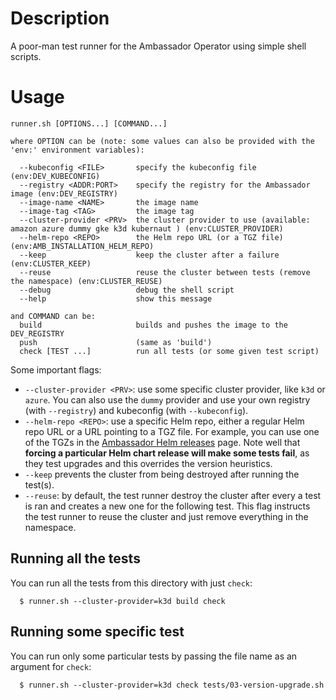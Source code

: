 # Description

A poor-man test runner for the Ambassador Operator using simple shell scripts.

# Usage

```shell script
runner.sh [OPTIONS...] [COMMAND...]

where OPTION can be (note: some values can also be provided with the 'env:' environment variables):

  --kubeconfig <FILE>       specify the kubeconfig file (env:DEV_KUBECONFIG)
  --registry <ADDR:PORT>    specify the registry for the Ambassador image (env:DEV_REGISTRY)
  --image-name <NAME>       the image name
  --image-tag <TAG>         the image tag
  --cluster-provider <PRV>  the cluster provider to use (available: amazon azure dummy gke k3d kubernaut ) (env:CLUSTER_PROVIDER)
  --helm-repo <REPO>        the Helm repo URL (or a TGZ file) (env:AMB_INSTALLATION_HELM_REPO)
  --keep                    keep the cluster after a failure (env:CLUSTER_KEEP)
  --reuse                   reuse the cluster between tests (remove the namespace) (env:CLUSTER_REUSE)
  --debug                   debug the shell script
  --help                    show this message

and COMMAND can be:
  build                     builds and pushes the image to the DEV_REGISTRY
  push                      (same as 'build')
  check [TEST ...]          run all tests (or some given test script)
```

Some important flags:

- `--cluster-provider <PRV>`: use some specific cluster provider, like `k3d` or `azure`.  You can also use the
  `dummy` provider and use your own registry (with `--registry`) and kubeconfig (with `--kubeconfig`).
- `--helm-repo <REPO>`: use a specific Helm repo, either a regular Helm repo URL or a URL pointing to a TGZ file.
  For example, you can use one of the TGZs in the [Ambassador Helm releases](https://github.com/datawire/ambassador-chart/releases)
  page. Note well that **forcing a particular Helm chart release will make some tests fail**, as
  they test upgrades and this overrides the version heuristics. 
- `--keep` prevents the cluster from being destroyed after running the test(s). 
- `--reuse`: by default, the test runner destroy the cluster after every a test is ran and creates a new
  one for the following test. This flag instructs the test runner to reuse the cluster and just remove
  everything in the namespace.

## Running all the tests

You can run all the tests from this directory with just `check`:
 
```shell script
  $ runner.sh --cluster-provider=k3d build check
```
 
## Running some specific test

You can run only some particular tests by passing the file name as an argument for `check`:
  
```shell script
  $ runner.sh --cluster-provider=k3d check tests/03-version-upgrade.sh
```

